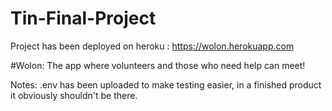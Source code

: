 # Tin-Final-Project

Project has been deployed on heroku : https://wolon.herokuapp.com

#Wolon:
The app where volunteers and those who need help can meet!

Notes: .env has been uploaded to make testing easier, in a finished product it obviously shouldn't be there.
